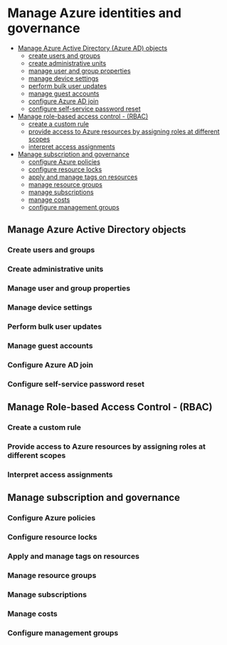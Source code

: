 # Manage Azure identities and governance

<!-- TOC depthfrom:2 depthto:3 -->

- [Manage Azure Active Directory (Azure AD) objects](#manage-azure-active-directory-objects)
    - [create users and groups](#create-users-and-groups)
    - [create administrative units](#create-administrative-units)
    - [manage user and group properties](#manage-user-and-group-properties)
    - [manage device settings](#manage-device-settings)
    - [perform bulk user updates](#perform-bulk-user-updates)
    - [manage guest accounts](#manage-guest-accounts)
    - [configure Azure AD join](#configure-azure-ad-join)
    - [configure self-service password reset](#configure-self-service-password-reset)
- [Manage role-based access control - (RBAC)](#manage-role-based-access-control---(rbac))
    - [create a custom rule](#create-a-custom-rule)
    - [provide access to Azure resources by assigning roles at different scopes](#provide-access-to-azure-resources-by-assigning-roles-at-different-scopes)
    - [interpret access assignments](#interpret-access-assignments)
- [Manage subscription and governance](#manage-subscription-and-governance)
    - [configure Azure policies](#configure-azure-policies)
    - [configure resource locks](#configure-resource-locks)
    - [apply and manage tags on resources](#apply-and-manage-tags-on-resources)
    - [manage resource groups](#manage-resource-groups)
    - [manage subscriptions](#manage-subscriptions)
    - [manage costs](#manage-costs)
    - [configure management groups](#configure-management-groups)

<!-- /TOC -->

## Manage Azure Active Directory objects 

### Create users and groups 

### Create administrative units

### Manage user and group properties

### Manage device settings

### Perform bulk user updates

### Manage guest accounts

### Configure Azure AD join

### Configure self-service password reset

## Manage Role-based Access Control - (RBAC)

### Create a custom rule

### Provide access to Azure resources by assigning roles at different scopes

### Interpret access assignments

## Manage subscription and governance

### Configure Azure policies

### Configure resource locks
### Apply and manage tags on resources
### Manage resource groups
### Manage subscriptions
### Manage costs
### Configure management groups